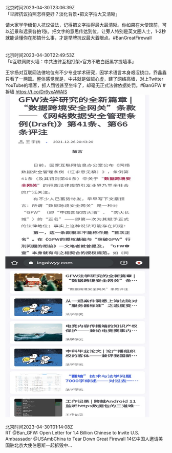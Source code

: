 北京时间2023-04-30T23:06:39Z<br>「举牌抗议拍照怎样更好？淡化背景•把文字拍大又清晰」

请大家学学缅甸人抗议做法，记得把文字拍得最大最清晰。你如果在大使馆前，可以近景和远景各拍1张。把文字的意思传达到位，让旁人特别是英文圈人士，1-2秒就能读懂你在那搞什么事，才是举牌抗议最大着眼点。#BanGreatFirewall<br><br><br>北京时间2023-04-30T22:49:53Z<br>「#互联网防火墙：中共法律互相打架•官方不敢白纸黑字提墙事」

王宇扬对互联网法律地位有不少专业学术研究，因学术语言本身艰涩绕口，乔鑫鑫只看了一两篇。整体感觉就是，中共就是做贼心虚，建了网络高墙，对上Twitter YouTube的墙客，抓人罚钱甚至坐牢了，却毫无正式法律依据处罚。#BanGFW #拆墙 https://t.co/Dr6yxAWAlS<br><img src='/temp/image/2023/v-Month-4/1652686718779400192_0.jpg' width='450' height='500'><img src='/temp/image/2023/v-Month-4/1652686718779400192_1.jpg' width='450' height='500'><br><br>北京时间2023-04-30T01:14:08Z<br>RT @Ban_GFW: Open Letter for 1.4 Billion Chinese to Invite U.S. Ambassador  @USAmbChina to Tear Down
Great Firewall
14亿中国人邀请美国驻北京大使伯恩斯一起拆毁中…<br><br><br>